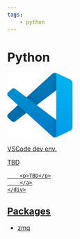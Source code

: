```yaml
---
tags:
    - python
---
```


# Python

<div class="grid-container">
    <div class="grid-item">
        <a href="dev_env">
        <img src="images/vscode.png" width="150" height="150">
        <p>VSCode dev env.</p>
        </a>
    </div>
    <div class="grid-item">
    <a href="dev_container">
        <p>TBD</p>
        </a>
    </div>
    <div class="grid-item">
        <a href="remote_ssh">
        
        <p>TBD</p>
        </a>
    </div>
    
</div>

## Packages

- [zmq](zmq/index.md)